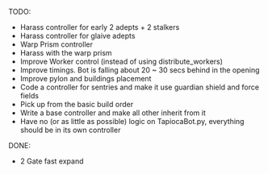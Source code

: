 TODO:
 - Harass controller for early 2 adepts + 2 stalkers
 - Harass controller for glaive adepts
 - Warp Prism controller
 - Harass with the warp prism
 - Improve Worker control (instead of using distribute_workers)
 - Improve timings. Bot is falling about 20 ~ 30 secs behind in the opening
 - Improve pylon and buildings placement
 - Code a controller for sentries and make it use guardian shield and force fields
 - Pick up from the basic build order
 - Write a base controller and make all other inherit from it
 - Have no (or as little as possible) logic on TapiocaBot.py, everything should be in its own controller

DONE:
 - 2 Gate fast expand
